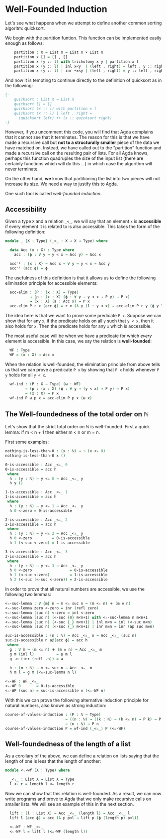 <!--
```agda
{-# OPTIONS --without-K --safe #-}

module well-founded where

open import prelude
open import decidability
open import natural-numbers-functions
open import List-functions
open import strict-total-order

```
-->

# Well-Founded Induction

Let's see what happens when we attempt to define another common
sorting algoritm: quicksort.

<!--
```agda
module _ (X : Type) (τ : StrictTotalOrder X) where
  open StrictTotalOrder τ
  private
```
-->

We begin with the partition funtion. This function can be implemented
easily enough as follows:

```agda
    partition : X → List X → List X × List X
    partition x [] = [] , []
    partition x (y :: l) with trichotomy x y | partition x l
    partition x (y :: l) | inl x<y  | (left , right) = left , y :: right
    partition x (y :: l) | inr ¬x<y | (left , right) = y :: left , right
```

And now it is tempting to continue directly to the definition of
quicksort as in the following:

```agda
{-
    quicksort : List X → List X
    quicksort [] = []
    quicksort (x :: l) with partition x l
    quicksort (x :: l) | left , right =
      (quicksort left) ++ (x :: quicksort right)
-}
```

However, if you uncomment this code, you will find that Agda complains
that it cannot see that it terminates.  The reason for this is that we
have made a recursive call but **not to a structurally smaller** piece
of the data we have matched on.  Instead, we have called out to the
"partition" function and made a recursive call on the resulting pair
of lists.  For all Agda knows, perhaps this function quadruples the
size of the input list (there are certainly functions which will do
this ...) in which case the algorithm will never terminate.

On the other hand, **we** know that partitioning the list into two
pieces will not increase its size.  We need a way to justify this to
Agda.

One such tool is called *well-founded induction*.

## Accessibility

Given a type `X` and a relation `_<_`, we will say that an element `x`
is **accessible** if every element it is related to is also
accessible.  This takes the form of the following definition:

```agda
module _ {X : Type} (_<_ : X → X → Type) where

  data Acc (x : X) : Type where
    acc : (ϕ : ∀ y → y < x → Acc y) → Acc x

  acc⁻¹ : {x : X} → Acc x → ∀ y → y < x → Acc y
  acc⁻¹ (acc ϕ) = ϕ
```

The usefulness of this definition is that it allows us to define the following
elimination principle for accessible elements:

```agda
  acc-elim : (P : (x : X) → Type)
           → (p : (x : X) (ϕ : ∀ y → y < x → P y) → P x)
           → (x : X) (a : Acc x) → P x
  acc-elim P r x (acc ϕ) = r x (λ y (l : y < x) → acc-elim P r y (ϕ y l))
```

The idea here is that we want to prove some predicate `P x`.  Suppose
we can show that for any `x`, if the predicate holds on all `y` such
that `y < x`, then it also holds for `x`.  Then the predicate holds
for any `x` which is accessible.

The most useful case will be when we have a predicate for which *every*
element is accessible.  In this case, we say the relation is **well-founded**:

```agda
  WF : Type
  WF = (x : X) → Acc x
```

When the relation is well-founded, the elimination principle from above tells
us that we can prove a predicate `P x` by showing that `P x` holds whenever
`P y` holds for all `y < x`.

```agda
  wf-ind : (P : X → Type) (ω : WF)
         → (p : (x : X) (ϕ : ∀ y → (y < x) → P y) → P x)
         → (x : X) → P x
  wf-ind P ω p x = acc-elim P p x (ω x)
```
## The Well-foundedness of the total order on ℕ

Let's show that the strict total order on ℕ is well-founded.  First a
quick lemma: if m < n + 1 then either m < n or m = n.

First some examples:

```agda
nothing-is-less-than-0 : (x : ℕ) → ¬ (x <ₙ 0)
nothing-is-less-than-0 x ()

0-is-accessible : Acc _<ₙ_ 0
0-is-accessible = acc h
 where
  h : (y : ℕ) → y <ₙ 0 → Acc _<ₙ_ y
  h y ()

1-is-accessible : Acc _<ₙ_ 1
1-is-accessible = acc h
 where
  h : (y : ℕ) → y <ₙ 1 → Acc _<ₙ_ y
  h 0 <-zero = 0-is-accessible

2-is-accessible : Acc _<ₙ_ 2
2-is-accessible = acc h
 where
  h : (y : ℕ) → y <ₙ 2 → Acc _<ₙ_ y
  h 0 <-zero         = 0-is-accessible
  h 1 (<-suc <-zero) = 1-is-accessible

3-is-accessible : Acc _<ₙ_ 3
3-is-accessible = acc h
 where
  h : (y : ℕ) → y <ₙ 3 → Acc _<ₙ_ y
  h 0 <-zero                 = 0-is-accessible
  h 1 (<-suc <-zero)         = 1-is-accessible
  h 2 (<-suc (<-suc <-zero)) = 2-is-accessible
```

In order to prove that all natural numbers are accessible, we use the
following two lemmas:

```agda
<ₙ-suc-lemma : ∀ {m} n → m <ₙ suc n → (m <ₙ n) ∔ (m ≡ n)
<ₙ-suc-lemma zero <-zero = inr (refl zero)
<ₙ-suc-lemma (suc n) <-zero = inl <-zero
<ₙ-suc-lemma (suc n) (<-suc {m} m<n+1) with <ₙ-suc-lemma n m<n+1
<ₙ-suc-lemma (suc n) (<-suc {_} m<n+1) | inl m<n = inl (<-suc m<n)
<ₙ-suc-lemma (suc n) (<-suc {_} m<n+1) | inr m≡n = inr (ap suc m≡n)

suc-is-accessible : (n : ℕ) → Acc _<ₙ_ n → Acc _<ₙ_ (suc n)
suc-is-accessible n a@(acc ϕ) = acc h
 where
  g : ∀ m → (m <ₙ n) ∔ (m ≡ n) → Acc _<ₙ_ m
  g m (inl l)          = ϕ m l
  g .n (inr (refl .n)) = a

  h : (m : ℕ) → m <ₙ suc n → Acc _<ₙ_ m
  h m l = g m (<ₙ-suc-lemma n l)

<ₙ-WF : WF _<ₙ_
<ₙ-WF 0       = 0-is-accessible
<ₙ-WF (suc n) = suc-is-accessible n (<ₙ-WF n)
```

With this we can prove the following alternative induction principle
for natural numbers, also known as strong induction:

```agda
course-of-values-induction : (P : ℕ → Type)
                           → ((n : ℕ) → ((k : ℕ) → (k <ₙ n) → P k) → P n)
                           → (n : ℕ) → P n
course-of-values-induction P = wf-ind (_<ₙ_) P (<ₙ-WF)
```

## Well-foundedness of the length of a list

As a corollary of the above, we can define a relation on lists
saying that the length of one is less that the length of another:
```agda
module <ₗ-wf (X : Type) where

  _<ₗ_ : List X → List X → Type
  l <ₗ r = length l <ₙ length r
```

Now we can show that this relation is well-founded.  As a result, we
can now write programs and prove to Agda that we only make recursive
calls on smaller lists.  We will see an example of this in the next
section.

```agda
  lift : (l : List X) → Acc _<ₙ_ (length l) → Acc _<ₗ_ l
  lift l (acc ϕ) = acc (λ p p<l → lift p (ϕ (length p) p<l))

  <ₗ-WF : WF _<ₗ_
  <ₗ-WF l = lift l (<ₙ-WF (length l))
```
